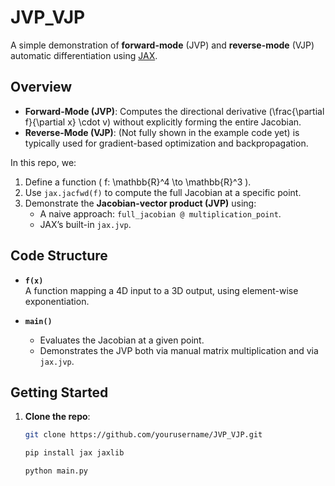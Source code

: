 # JVP_VJP

A simple demonstration of **forward-mode** (JVP) and **reverse-mode** (VJP) automatic differentiation using [JAX](https://github.com/google/jax).

## Overview

- **Forward-Mode (JVP)**: Computes the directional derivative \(\frac{\partial f}{\partial x} \cdot v\) without explicitly forming the entire Jacobian.
- **Reverse-Mode (VJP)**: (Not fully shown in the example code yet) is typically used for gradient-based optimization and backpropagation.

In this repo, we:

1. Define a function \( f: \mathbb{R}^4 \to \mathbb{R}^3 \).
2. Use `jax.jacfwd(f)` to compute the full Jacobian at a specific point.
3. Demonstrate the **Jacobian-vector product (JVP)** using:
   - A naive approach: `full_jacobian @ multiplication_point`.
   - JAX’s built-in `jax.jvp`.

## Code Structure

- **`f(x)`**  
  A function mapping a 4D input to a 3D output, using element-wise exponentiation.

- **`main()`**  
  - Evaluates the Jacobian at a given point.  
  - Demonstrates the JVP both via manual matrix multiplication and via `jax.jvp`.

## Getting Started

1. **Clone the repo**:
   ```bash
   git clone https://github.com/yourusername/JVP_VJP.git

   pip install jax jaxlib

   python main.py


